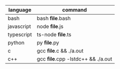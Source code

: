 | language   | command                              |
| ---------- | ------------------------------------ |
| bash       | bash **file**.bash                   |
| javascript | node **file**.js                     |
| typescript | ts-node **file**.ts                  |
| python     | py **file**.py                       |
| c          | gcc **file**.c && ./a.out            |
| c++        | gcc **file**.cpp -lstdc++ && ./a.out |
